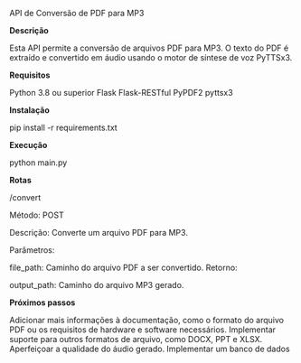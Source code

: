 API de Conversão de PDF para MP3

**Descrição**

Esta API permite a conversão de arquivos PDF para MP3. O texto do PDF é extraído e convertido em áudio usando o motor de síntese de voz PyTTSx3.

**Requisitos**

Python 3.8 ou superior Flask Flask-RESTful PyPDF2 pyttsx3

**Instalação**

pip install -r requirements.txt

**Execução**

python main.py

**Rotas**

/convert

Método: POST

Descrição: Converte um arquivo PDF para MP3.

Parâmetros:

file_path: Caminho do arquivo PDF a ser convertido. Retorno:

output_path: Caminho do arquivo MP3 gerado.

**Próximos passos**

Adicionar mais informações à documentação, como o formato do arquivo PDF ou os requisitos de hardware e software necessários. Implementar suporte para outros formatos de arquivo, como DOCX, PPT e XLSX. Aperfeiçoar a qualidade do áudio gerado. Implementar um banco de dados
